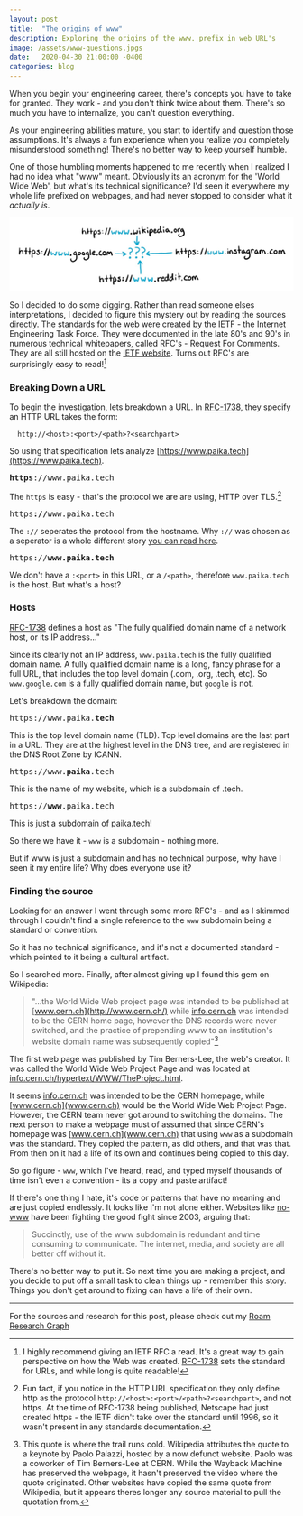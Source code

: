 ```yaml
---
layout: post
title:  "The origins of www"
description: Exploring the origins of the www. prefix in web URL's
image: /assets/www-questions.jpgs
date:   2020-04-30 21:00:00 -0400
categories: blog
---
```


When you begin your engineering career, there's concepts you have to take for granted. They work - and you don't think twice about them.  There's so much you have to internalize, you can't question everything.

As your engineering abilities mature, you start to identify and question those assumptions.  It's always a fun experience when you realize you completely misunderstood something!  There's no better way to keep yourself humble.

One of those humbling moments happened to me recently when I realized I had no idea what "www" meant.  Obviously its an acronym for the 'World Wide Web', but what's its technical significance?  I'd seen it everywhere my whole life prefixed on webpages, and had never stopped to consider what it *actually is*.

![Various website URL's with the www portion highlighted surrounding a question mark](/assets/www-questions.jpg)

So I decided to do some digging.  Rather than read someone elses interpretations, I decided to figure this mystery out by reading the sources directly.  The standards for the web were created by the IETF - the Internet Engineering Task Force.  They were documented in the late 80's and 90's in numerous technical whitepapers, called RFC's - Request For Comments.  They are all still hosted on the [IETF website](https://www.rfc-editor.org/rfc-index.html).  Turns out RFC's are surprisingly easy to read![^1]

### Breaking Down a URL
To begin the investigation, lets breakdown a URL.  In [RFC-1738](https://tools.ietf.org/html/rfc1738), they specify an HTTP URL takes the form:
      
      http://<host>:<port>/<path>?<searchpart>

So using that specification lets analyze [https://www.paika.tech](https://www.paika.tech).  

<pre>
<b>https</b>://www.paika.tech
</pre>

The `https` is easy - that's the protocol we are are using, HTTP over TLS.[^2]

<pre>
https<b>://</b>www.paika.tech
</pre>

The `://` seperates the protocol from the hostname.  Why `://` was chosen as a seperator is a whole different story [you can read here](https://www.w3.org/People/Berners-Lee/FAQ.html#etc).

<pre>
https://<b>www.paika.tech</b>
</pre>

We don't have a `:<port>` in this URL, or a `/<path>`, therefore `www.paika.tech` is the host.  But what's a host?

### Hosts

[RFC-1738](https://tools.ietf.org/html/rfc1738) defines a host as "The fully qualified domain name of a network host, or its IP address..."

Since its clearly not an IP address, `www.paika.tech` is the fully qualified domain name.  A fully qualified domain name is a long, fancy phrase for a full URL, that includes the top level domain (.com, .org, .tech, etc).  So `www.google.com` is a fully qualified domain name, but `google` is not.

Let's breakdown the domain:

<pre>
https://www.paika.<b>tech</b>
</pre>

This is the top level domain name (TLD).  Top level domains are the last part in a URL.  They are at the highest level in the DNS tree, and are registered in the DNS Root Zone by ICANN.

<pre>
https://www.<b>paika</b>.tech
</pre>

This is the name of my website, which is a subdomain of .tech.

<pre>
https://<b>www</b>.paika.tech
</pre>

This is just a subdomain of paika.tech!

So there we have it - `www` is a subdomain - nothing more.

But if www is just a subdomain and has no technical purpose, why have I seen it my entire life?  Why does everyone use it?

### Finding the source

Looking for an answer I went through some more RFC's - and as I skimmed through I couldn't find a single reference to the `www` subdomain being a standard or convention.

So it has no technical significance, and it's not a documented standard - which pointed to it being a cultural artifact. 

So I searched more.  Finally, after almost giving up I found this gem on Wikipedia:

> "...the World Wide Web project page was intended to be published at [www.cern.ch](http://www.cern.ch/) while [info.cern.ch](http://info.cern.ch/) was intended to be the CERN home page, however the DNS records were never switched, and the practice of prepending www to an institution's website domain name was subsequently copied"[^3]

The first web page was published by Tim Berners-Lee, the web's creator.  It was called the World Wide Web Project Page and was located at [info.cern.ch/hypertext/WWW/TheProject.html](info.cern.ch/hypertext/WWW/TheProject.html).  

It seems [info.cern.ch](info.cern.ch) was intended to be the CERN homepage, while [www.cern.ch](www.cern.ch) would be the World Wide Web Project Page.  However, the CERN team never got around to switching the domains.  The next person to make a webpage must of assumed that since CERN's homepage was [www.cern.ch](www.cern.ch) that using `www` as a subdomain was the standard.  They copied the pattern, as did others, and that was that.  From then on it had a life of its own and continues being copied to this day.

So go figure - `www`, which I've heard, read, and typed myself thousands of time isn't even a convention - its a copy and paste artifact!  

If there's one thing I hate, it's code or patterns that have no meaning and are just copied endlessly.  It looks like I'm not alone either.  Websites like [no-www](http://no-www.org/) have been fighting the good fight since 2003, arguing that:

> Succinctly, use of the www subdomain is redundant and time consuming to communicate. The internet, media, and society are all better off without it.

There's no better way to put it.  So next time you are making a project, and you decide to put off a small task to clean things up - remember this story.  Things you don't get around to fixing can have a life of their own.


---
For the sources and research for this post, please check out my [Roam Research Graph](https://roamresearch.com/#/app/ChrisPaika/graph)

[^1]: I highly recommend giving an IETF RFC a read.  It's a great way to gain perspective on how the Web was created.  [RFC-1738](https://tools.ietf.org/html/rfc1738) sets the standard for URLs, and while long is quite readable!

[^2]: Fun fact, if you notice in the HTTP URL specification they only define http as the protocol `http://<host>:<port>/<path>?<searchpart>`, and not https.  At the time of RFC-1738 being published, Netscape had just created https - the IETF didn't take over the standard until 1996, so it wasn't present in any standards documentation.

[^3]:  This quote is where the trail runs cold.  Wikipedia attributes the quote to a keynote by Paolo Palazzi, hosted by a now defunct website.  Paolo was a coworker of Tim Berners-Lee at CERN.  While the Wayback Machine has preserved the webpage, it hasn't preserved the video where the quote originated.  Other websites have copied the same quote from Wikipedia, but it appears theres longer any source material to pull the quotation from.